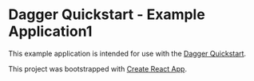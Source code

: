 # Dagger Quickstart - Example Application1

This example application is intended for use with the [Dagger Quickstart](https://docs.dagger.io/648215/quickstart/).

This project was bootstrapped with [Create React App](https://github.com/facebook/create-react-app).

